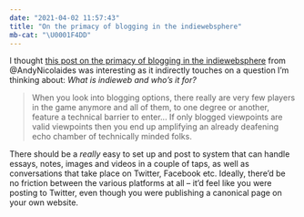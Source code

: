```yaml
---
date: "2021-04-02 11:57:43"
title: "On the primacy of blogging in the indiewebsphere"
mb-cat: "\U0001F4DD"
---
```


I thought [this post on the primacy of blogging in the indiewebsphere](https://thedent.net/2021/04/01/greg-morris-the.html) from @AndyNicolaides was interesting as it indirectly touches on a question I’m thinking about: _What is indieweb and who’s it for?_

> When you look into blogging options, there really are very few players in the game anymore and all of them, to one degree or another, feature a technical barrier to enter... If only blogged viewpoints are valid viewpoints then you end up amplifying an already deafening echo chamber of technically minded folks.

There should be a _really_ easy to set up and post to system that can handle essays, notes, images and videos in a couple of taps, as well as conversations that take place on Twitter, Facebook etc. Ideally, there’d be no friction between the various platforms at all – it’d feel like you were posting to Twitter, even though you were publishing a canonical page on your own website.
